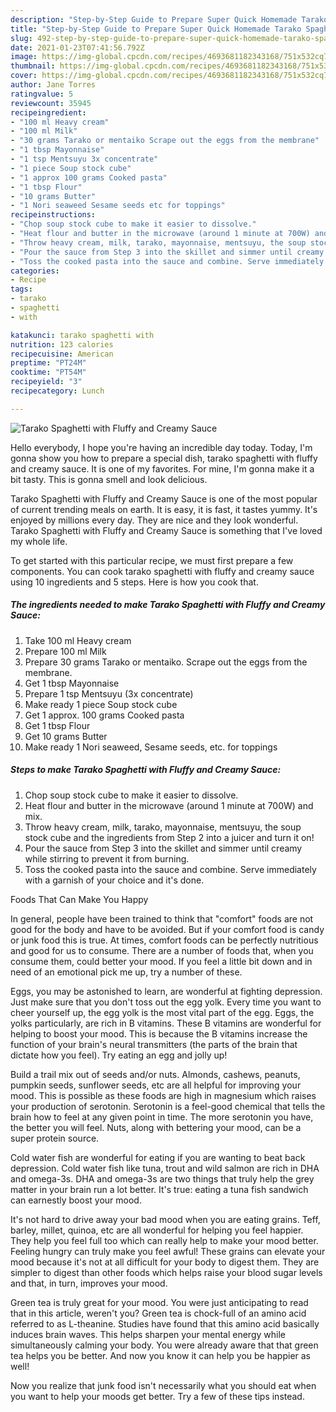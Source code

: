 ```yaml
---
description: "Step-by-Step Guide to Prepare Super Quick Homemade Tarako Spaghetti with Fluffy and Creamy Sauce"
title: "Step-by-Step Guide to Prepare Super Quick Homemade Tarako Spaghetti with Fluffy and Creamy Sauce"
slug: 492-step-by-step-guide-to-prepare-super-quick-homemade-tarako-spaghetti-with-fluffy-and-creamy-sauce
date: 2021-01-23T07:41:56.792Z
image: https://img-global.cpcdn.com/recipes/4693681182343168/751x532cq70/tarako-spaghetti-with-fluffy-and-creamy-sauce-recipe-main-photo.jpg
thumbnail: https://img-global.cpcdn.com/recipes/4693681182343168/751x532cq70/tarako-spaghetti-with-fluffy-and-creamy-sauce-recipe-main-photo.jpg
cover: https://img-global.cpcdn.com/recipes/4693681182343168/751x532cq70/tarako-spaghetti-with-fluffy-and-creamy-sauce-recipe-main-photo.jpg
author: Jane Torres
ratingvalue: 5
reviewcount: 35945
recipeingredient:
- "100 ml Heavy cream"
- "100 ml Milk"
- "30 grams Tarako or mentaiko Scrape out the eggs from the membrane"
- "1 tbsp Mayonnaise"
- "1 tsp Mentsuyu 3x concentrate"
- "1 piece Soup stock cube"
- "1 approx 100 grams Cooked pasta"
- "1 tbsp Flour"
- "10 grams Butter"
- "1 Nori seaweed Sesame seeds etc for toppings"
recipeinstructions:
- "Chop soup stock cube to make it easier to dissolve."
- "Heat flour and butter in the microwave (around 1 minute at 700W) and mix."
- "Throw heavy cream, milk, tarako, mayonnaise, mentsuyu, the soup stock cube and the ingredients from Step 2 into a juicer and turn it on!"
- "Pour the sauce from Step 3 into the skillet and simmer until creamy while stirring to prevent it from burning."
- "Toss the cooked pasta into the sauce and combine. Serve immediately with a garnish of your choice and it&#39;s done."
categories:
- Recipe
tags:
- tarako
- spaghetti
- with

katakunci: tarako spaghetti with 
nutrition: 123 calories
recipecuisine: American
preptime: "PT24M"
cooktime: "PT54M"
recipeyield: "3"
recipecategory: Lunch

---
```



![Tarako Spaghetti with Fluffy and Creamy Sauce](https://img-global.cpcdn.com/recipes/4693681182343168/751x532cq70/tarako-spaghetti-with-fluffy-and-creamy-sauce-recipe-main-photo.jpg)

Hello everybody, I hope you're having an incredible day today. Today, I'm gonna show you how to prepare a special dish, tarako spaghetti with fluffy and creamy sauce. It is one of my favorites. For mine, I'm gonna make it a bit tasty. This is gonna smell and look delicious.

Tarako Spaghetti with Fluffy and Creamy Sauce is one of the most popular of current trending meals on earth. It is easy, it is fast, it tastes yummy. It's enjoyed by millions every day. They are nice and they look wonderful. Tarako Spaghetti with Fluffy and Creamy Sauce is something that I've loved my whole life.




To get started with this particular recipe, we must first prepare a few components. You can cook tarako spaghetti with fluffy and creamy sauce using 10 ingredients and 5 steps. Here is how you cook that.

<!--inarticleads1-->

##### The ingredients needed to make Tarako Spaghetti with Fluffy and Creamy Sauce:

1. Take 100 ml Heavy cream
1. Prepare 100 ml Milk
1. Prepare 30 grams Tarako or mentaiko. Scrape out the eggs from the membrane.
1. Get 1 tbsp Mayonnaise
1. Prepare 1 tsp Mentsuyu (3x concentrate)
1. Make ready 1 piece Soup stock cube
1. Get 1 approx. 100 grams Cooked pasta
1. Get 1 tbsp Flour
1. Get 10 grams Butter
1. Make ready 1 Nori seaweed, Sesame seeds, etc. for toppings




<!--inarticleads2-->

##### Steps to make Tarako Spaghetti with Fluffy and Creamy Sauce:

1. Chop soup stock cube to make it easier to dissolve.
1. Heat flour and butter in the microwave (around 1 minute at 700W) and mix.
1. Throw heavy cream, milk, tarako, mayonnaise, mentsuyu, the soup stock cube and the ingredients from Step 2 into a juicer and turn it on!
1. Pour the sauce from Step 3 into the skillet and simmer until creamy while stirring to prevent it from burning.
1. Toss the cooked pasta into the sauce and combine. Serve immediately with a garnish of your choice and it&#39;s done.




Foods That Can Make You Happy


In general, people have been trained to think that "comfort" foods are not good for the body and have to be avoided. But if your comfort food is candy or junk food this is true. At times, comfort foods can be perfectly nutritious and good for us to consume. There are a number of foods that, when you consume them, could better your mood. If you feel a little bit down and in need of an emotional pick me up, try a number of these.

Eggs, you may be astonished to learn, are wonderful at fighting depression. Just make sure that you don't toss out the egg yolk. Every time you want to cheer yourself up, the egg yolk is the most vital part of the egg. Eggs, the yolks particularly, are rich in B vitamins. These B vitamins are wonderful for helping to boost your mood. This is because the B vitamins increase the function of your brain's neural transmitters (the parts of the brain that dictate how you feel). Try eating an egg and jolly up!

Build a trail mix out of seeds and/or nuts. Almonds, cashews, peanuts, pumpkin seeds, sunflower seeds, etc are all helpful for improving your mood. This is possible as these foods are high in magnesium which raises your production of serotonin. Serotonin is a feel-good chemical that tells the brain how to feel at any given point in time. The more serotonin you have, the better you will feel. Nuts, along with bettering your mood, can be a super protein source.

Cold water fish are wonderful for eating if you are wanting to beat back depression. Cold water fish like tuna, trout and wild salmon are rich in DHA and omega-3s. DHA and omega-3s are two things that truly help the grey matter in your brain run a lot better. It's true: eating a tuna fish sandwich can earnestly boost your mood. 

It's not hard to drive away your bad mood when you are eating grains. Teff, barley, millet, quinoa, etc are all wonderful for helping you feel happier. They help you feel full too which can really help to make your mood better. Feeling hungry can truly make you feel awful! These grains can elevate your mood because it's not at all difficult for your body to digest them. They are simpler to digest than other foods which helps raise your blood sugar levels and that, in turn, improves your mood.

Green tea is truly great for your mood. You were just anticipating to read that in this article, weren't you? Green tea is chock-full of an amino acid referred to as L-theanine. Studies have found that this amino acid basically induces brain waves. This helps sharpen your mental energy while simultaneously calming your body. You were already aware that that green tea helps you be better. And now you know it can help you be happier as well!

Now you realize that junk food isn't necessarily what you should eat when you want to help your moods get better. Try  a few  of  these  tips  instead.

